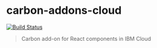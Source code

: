 # carbon-addons-cloud

[![Build Status](https://travis-ci.org/carbon-design-system/carbon-addons-cloud.svg?branch=master)](https://travis-ci.org/carbon-design-system/carbon-addons-cloud)

> Carbon add-on for React components in IBM Cloud
